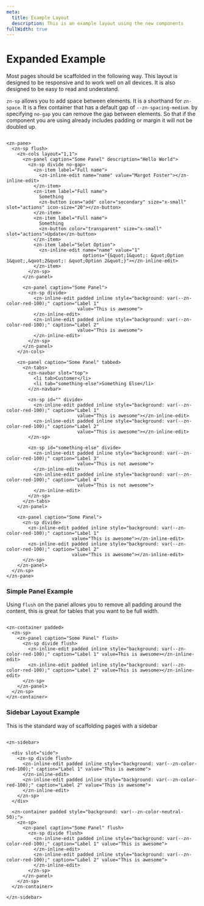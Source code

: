 ```yaml
---
meta:
  title: Example Layout
  description: This is an example layout using the new components
fullWidth: true
---
```


# Expanded Example

Most pages should be scaffolded in the following way. This layout is designed to be responsive and to work well on all
devices. It is also designed to be easy to read and understand.

`zn-sp` allows you to add space between elements. It is a shorthand for `zn-space`. It is a flex container that has a
default gap of `--zn-spacing-medium`. by specifying `no-gap` you can remove the gap between elements. So that if the
component you are using already includes padding or margin it will not be doubled up.

```html:preview

<zn-pane>
  <zn-sp flush>
    <zn-cols layout="1,1">
      <zn-panel caption="Some Panel" description="Hello World">
        <zn-sp divide no-gap>
          <zn-item label="Full name">
            <zn-inline-edit name="name" value="Margot Foster"></zn-inline-edit>
          </zn-item>
          <zn-item label="Full name">
            Something
            <zn-button icon="add" color="secondary" size="x-small" slot="actions" icon-size="20"></zn-button>
          </zn-item>
          <zn-item label="Full name">
            Something
            <zn-button color="transparent" size="x-small" slot="actions">Update</zn-button>
          </zn-item>
          <zn-item label="Selet Option">
            <zn-inline-edit name="name" value="1"
                            options="{&quot;1&quot;: &quot;Option 1&quot;,&quot;2&quot;: &quot;Option 2&quot;}"></zn-inline-edit>
          </zn-item>
        </zn-sp>
      </zn-panel>

      <zn-panel caption="Some Panel">
        <zn-sp divide>
          <zn-inline-edit padded inline style="background: var(--zn-color-red-100);" caption="Label 1"
                          value="This is awesome">
          </zn-inline-edit>
          <zn-inline-edit padded inline style="background: var(--zn-color-red-100);" caption="Label 2"
                          value="This is awesome">
          </zn-inline-edit>
        </zn-sp>
      </zn-panel>
    </zn-cols>

    <zn-panel caption="Some Panel" tabbed>
      <zn-tabs>
        <zn-navbar slot="top">
          <li tab>Customer</li>
          <li tab="something-else">Something Else</li>
        </zn-navbar>

        <zn-sp id="" divide>
          <zn-inline-edit padded inline style="background: var(--zn-color-red-100);" caption="Label 1"
                          value="This is awesome"></zn-inline-edit>
          <zn-inline-edit padded inline style="background: var(--zn-color-red-100);" caption="Label 2"
                          value="This is awesome"></zn-inline-edit>
        </zn-sp>

        <zn-sp id="something-else" divide>
          <zn-inline-edit padded inline style="background: var(--zn-color-red-100);" caption="Label 3"
                          value="This is not awesome">
          </zn-inline-edit>
          <zn-inline-edit padded inline style="background: var(--zn-color-red-100);" caption="Label 4"
                          value="This is not awesome">
          </zn-inline-edit>
        </zn-sp>
      </zn-tabs>
    </zn-panel>

    <zn-panel caption="Some Panel">
      <zn-sp divide>
        <zn-inline-edit padded inline style="background: var(--zn-color-red-100);" caption="Label 1"
                        value="This is awesome"></zn-inline-edit>
        <zn-inline-edit padded inline style="background: var(--zn-color-red-100);" caption="Label 2"
                        value="This is awesome"></zn-inline-edit>
      </zn-sp>
    </zn-panel>
  </zn-sp>
</zn-pane>
```

### Simple Panel Example

Using `flush` on the panel allows you to remove all padding around the content, this is great for tables that you want
to be full width.

```html:preview

<zn-container padded>
  <zn-sp>
    <zn-panel caption="Some Panel" flush>
      <zn-sp divide flush>
        <zn-inline-edit padded inline style="background: var(--zn-color-red-100);" caption="Label 1" value=This is awesome></zn-inline-edit>
        <zn-inline-edit padded inline style="background: var(--zn-color-red-100);" caption="Label 2" value=This is awesome></zn-inline-edit>
      </zn-sp>
    </zn-panel>
  </zn-sp>
</zn-container>
```


### Sidebar Layout Example

This is the standard way of scaffolding pages with a sidebar

```html:preview

<zn-sidebar>

  <div slot="side">
    <zn-sp divide flush>
      <zn-inline-edit padded inline style="background: var(--zn-color-red-100);" caption="Label 1" value="This is awesome">
      </zn-inline-edit>
      <zn-inline-edit padded inline style="background: var(--zn-color-red-100);" caption="Label 2" value="This is awesome">
      </zn-inline-edit>
    </zn-sp>
  </div>

  <zn-container padded style="background: var(--zn-color-neutral-50);">
    <zn-sp>
      <zn-panel caption="Some Panel" flush>
        <zn-sp divide flush>
          <zn-inline-edit padded inline style="background: var(--zn-color-red-100);" caption="Label 1" value="This is awesome">
          </zn-inline-edit>
          <zn-inline-edit padded inline style="background: var(--zn-color-red-100);" caption="Label 2" value="This is awesome">
          </zn-inline-edit>
        </zn-sp>
      </zn-panel>
    </zn-sp>
  </zn-container>

</zn-sidebar>

```